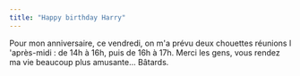 ```yaml
---
title: "Happy birthday Harry"
---
```


Pour mon anniversaire, ce vendredi, on m'a prévu deux chouettes réunions l
'après-midi : de 14h à 16h, puis de 16h à 17h. Merci les gens, vous rendez ma
vie beaucoup plus amusante... Bâtards.

